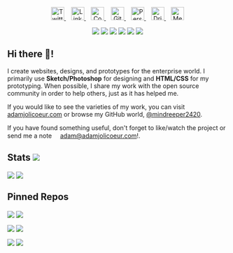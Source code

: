 <p align="center">
    <a href="https://twitter.com/AdamJJolicoeur" target="top">
        <img alt="Twitter" height="30" src="https://github.com/mindreeper2420/mindreeper2420/blob/master/assets/icons/twitter-square-brands.svg?raw=true">
    </a>&nbsp;&nbsp;
    <a href="https://www.linkedin.com/in/ajjolicoeur/" target="top">
        <img alt="LinkedIn" height="30" src="https://github.com/mindreeper2420/mindreeper2420/blob/master/assets/icons/linkedin-brands.svg?raw=true">
    </a>&nbsp;&nbsp;
    <a href="https://codepen.io/mindreeper2420" target="top">
        <img alt="CodePen" height="30" src="https://github.com/mindreeper2420/mindreeper2420/blob/master/assets/icons/codepen-brands.svg?raw=true">
    </a>&nbsp;&nbsp;
    <a href="https://github.com/mindreeper2420" target="top">
        <img alt="GitHub" height="30" src="https://github.com/mindreeper2420/mindreeper2420/blob/master/assets/icons/github-square-brands.svg?raw=true">
    </a>&nbsp;&nbsp;
    <a href="https://www.adamjolicoeur.com" target="top">
        <img alt="Personal Website" height="30" src="https://github.com/mindreeper2420/mindreeper2420/blob/master/assets/icons/safari-brands.svg?raw=true">
    </a>&nbsp;&nbsp;
    <a href="https://dribbble.com/ajolicoeur" target="top">
        <img alt="Dribbble" height="30" src="https://github.com/mindreeper2420/mindreeper2420/blob/master/assets/icons/dribbble-square-brands.svg?raw=true">
    </a>&nbsp;&nbsp;
    <a href="https://medium.com/@adamjolicoeur" target="top">
        <img alt="Medium" height="30" src="https://github.com/mindreeper2420/mindreeper2420/blob/master/assets/icons/medium-brands.svg?raw=true">
    </a>
</p>
<p align="center">
<img src="https://img.shields.io/badge/html5%20-%23E34F26.svg?&style=for-the-badge&logo=html5&logoColor=white"/> <img src="https://img.shields.io/badge/css3%20-%231572B6.svg?&style=for-the-badge&logo=css3&logoColor=white"/> <img src="https://img.shields.io/badge/SASS%20-hotpink.svg?&style=for-the-badge&logo=SASS&logoColor=white"/> <img src="https://img.shields.io/badge/markdown-%23000000.svg?&style=for-the-badge&logo=markdown&logoColor=white"/> <img src="https://img.shields.io/badge/git%20-%23F05033.svg?&style=for-the-badge&logo=git&logoColor=white"/> <img src="https://img.shields.io/badge/github%20-%23121011.svg?&style=for-the-badge&logo=github&logoColor=white"/>
</p>

## Hi there 👋!

I create websites, designs, and prototypes for the enterprise world. I primarily use **Sketch/Photoshop** for designing and **HTML/CSS** for my prototyping. When possible, I share my work with the open source community in order to help others, just as it has helped me.

If you would like to see the varieties of my work, you can visit [adamjolicoeur.com](https://www.adamjolicoeur.com) or browse my GitHub world, [@mindreeper2420](https://github.com/mindreeper2420).

If you have found something useful, don't forget to like/watch the project or send me a note <img height="15" src="https://github.com/mindreeper2420/mindreeper2420/blob/master/assets/icons/at-solid.svg?raw=true">[adam@adamjolicoeur.com](mailto:adam@adamjolicoeur.com)!.

## Stats <img src="https://visitor-badge.laobi.icu/badge?page_id=page.id">

<img align="center" src="https://github-readme-stats.vercel.app/api?username=mindreeper2420&show_icons=true&bg_color=45,45485e,00d4ff&text_color=fff&icon_color=fff&title_color=fff&include_all_commits=true"> <img align="center" src="https://github-readme-stats.vercel.app/api/top-langs/?username=mindreeper2420&layout=compact">

## Pinned Repos

<img align="center" src="https://github-readme-stats.vercel.app/api/pin/?username=mindreeper2420&repo=mindreeper2420.github.io">&nbsp;<img align="center" src="https://github-readme-stats.vercel.app/api/pin/?username=mindreeper2420&repo=patternfly-org">

<img align="center" src="https://github-readme-stats.vercel.app/api/pin/?username=mindreeper2420&repo=design-manual">&nbsp;<img align="center" src="https://github-readme-stats.vercel.app/api/pin/?username=mindreeper2420&repo=kubevirt.github.io">

<img align="center" src="https://github-readme-stats.vercel.app/api/pin/?username=mindreeper2420&repo=patternfly">&nbsp;<img align="center" src="https://github-readme-stats.vercel.app/api/pin/?username=mindreeper2420&repo=tutorial-web-app">

<!--
Icons from https://fontawesome.com
-->
